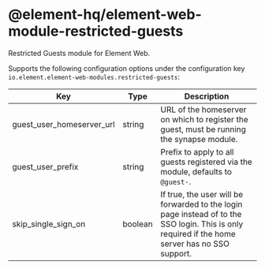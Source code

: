 # @element-hq/element-web-module-restricted-guests

Restricted Guests module for Element Web.

Supports the following configuration options under the configuration key `io.element.element-web-modules.restricted-guests`:

| Key                       | Type    | Description                                                                                                                                     |
| ------------------------- | ------- | ----------------------------------------------------------------------------------------------------------------------------------------------- |
| guest_user_homeserver_url | string  | URL of the homeserver on which to register the guest, must be running the synapse module.                                                       |
| guest_user_prefix         | string  | Prefix to apply to all guests registered via the module, defaults to `@guest-`.                                                                 |
| skip_single_sign_on       | boolean | If true, the user will be forwarded to the login page instead of to the SSO login. This is only required if the home server has no SSO support. |
